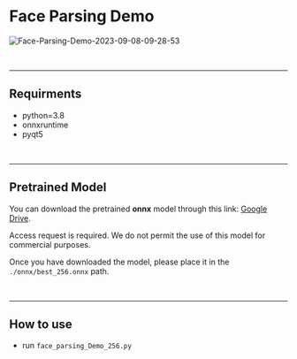 # Face Parsing Demo

![Face-Parsing-Demo-2023-09-08-09-28-53](https://github.com/Seungeun-Han/SCANet_Real-Time_Face_Parsing_Using_Spatial_and_Channel_Attention/assets/101082685/a05cf0c4-ffd3-459c-9b81-559140face7e)

<br>
<hr>

## Requirments
- python=3.8
- onnxruntime
- pyqt5

<br>
<hr>

## Pretrained Model
You can download the pretrained __onnx__ model through this link: [Google Drive](https://drive.google.com/file/d/1v9HmU6DHvrJURfrO78ID6zynmJ-a8X_D/view?usp=sharing).

Access request is  required.
We do not permit the use of this model for commercial purposes.

Once you have downloaded the model, please place it in the ```./onnx/best_256.onnx``` path.

<br>
<hr>

## How to use

- run ```face_parsing_Demo_256.py```
